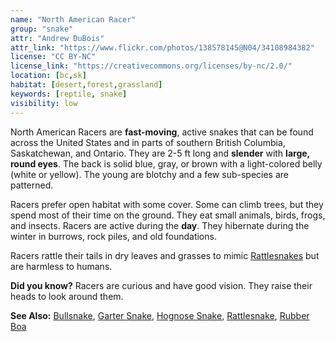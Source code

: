 ```yaml
---
name: "North American Racer"
group: "snake"
attr: "Andrew DuBois"
attr_link: "https://www.flickr.com/photos/138578145@N04/34108984382"
license: "CC BY-NC"
license_link: "https://creativecommons.org/licenses/by-nc/2.0/"
location: [bc,sk]
habitat: [desert,forest,grassland]
keywords: [reptile, snake]
visibility: low
---
```

North American Racers are **fast-moving**, active snakes that can be found across the United States and in parts of southern British Columbia, Saskatchewan, and Ontario. They are 2-5 ft long and **slender** with **large, round eyes**. The back is solid blue, gray, or brown with a light-colored belly (white or yellow). The young are blotchy and a few sub-species are patterned.

Racers prefer open habitat with some cover. Some can climb trees, but they spend most of their time on the ground. They eat small animals, birds, frogs, and insects. Racers are active during the **day**. They hibernate during the winter in burrows, rock piles, and old foundations.

Racers rattle their tails in dry leaves and grasses to mimic [Rattlesnakes](/herps/ratlsnak/) but are harmless to humans.

**Did you know?** Racers are curious and have good vision. They raise their heads to look around them.

<!-- generated, do not edit -->
**See Also:**
[Bullsnake](/herps/bullsnake/),
[Garter Snake](/herps/gartsnake/),
[Hognose Snake](/herps/hognsnake/),
[Rattlesnake](/herps/ratlsnak/),
[Rubber Boa](/herps/rubboa/)
